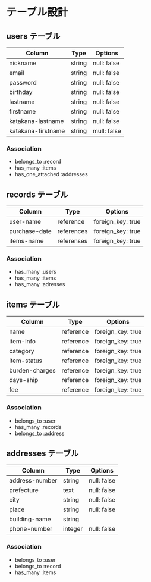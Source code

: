 # テーブル設計

## users テーブル

| Column             | Type   | Options     |                                 
| --------           | ------ | ----------- |
| nickname           | string | null: false |
| email              | string | null: false |
| password           | string | null: false |
| birthday           | string | null: false |
| lastname           | string | null: false |
| firstname          | string | null: false |
| katakana-lastname  | string | null: false |
| katakana-firstname | string | mull: false |
### Association
- belongs_to :record
- has_many :items
- has_one_attached :addresses



## records テーブル

| Column        | Type       | Options           |
| ------        | ---------- | -----------       |
| user-name     | reference  | foreign_key: true |
| purchase-date | references | foreign_key: true |
| items-name    | referenses | foreign_key: true |
### Association
 - has_many :users
 - has_many :items
 - has_many :adresses



## items テーブル

| Column         | Type       | Options       |
| --------       | ------     | -----------   |
| name           | reference  | foreign_key: true |
| item-info      | reference  | foreign_key: true |
| category       | reference  | foreign_key: true |
| item-status    | reference  | foreign_key: true |
| burden-charges | reference  | foreign_key: true |
| days-ship      | reference  | foreign_key: true |
| fee            | reference  | foreign_key: true |
### Association
- belongs_to :user
- has_many :records
- belongs_to :address



## addresses テーブル

| Column         | Type      | Options       |
| --------       | ------    | -----------   |
| address-number | string    | null: false   |
| prefecture     | text      | null: false   |
| city           | string    | null: false   |
| place          | string    | null: false   |
| building-name  | string    
| phone-number   | integer   | null: false   |
### Association
- belongs_to :user
- belongs_to :record
- has_many :items
